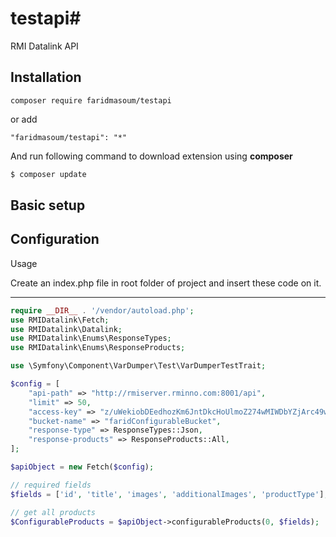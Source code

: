 # testapi#

RMI Datalink API

Installation
-----
```
composer require faridmasoum/testapi
```
or add
```
"faridmasoum/testapi": "*"
```
And run following command to download extension using **composer** 
```php
$ composer update
```
Basic setup
-----
Configuration
-----
Usage

Create an index.php file in root folder of project and insert these code on it.

-----
```php
require __DIR__ . '/vendor/autoload.php';
use RMIDatalink\Fetch;
use RMIDatalink\Datalink;
use RMIDatalink\Enums\ResponseTypes;
use RMIDatalink\Enums\ResponseProducts;

use \Symfony\Component\VarDumper\Test\VarDumperTestTrait;

$config = [
	"api-path" => "http://rmiserver.rminno.com:8001/api",
	"limit" => 50,  																  	//limitation on all requests
	"access-key" => "z/uWekiobDEedhozKm6JntDkcHoUlmoZ274wMIWDbYZjArc49w0o7f6meAWCSnaQ", //Datalink Access Key
	"bucket-name" => "faridConfigurableBucket", 										//bucket name
	"response-type" => ResponseTypes::Json, 											//response type of results
	"response-products" => ResponseProducts::All, 									    //type of products Just Simples/Just Configurable/ Configurable>Simple
];

$apiObject = new Fetch($config);

// required fields
$fields = ['id', 'title', 'images', 'additionalImages', 'productType'];

// get all products
$ConfigurableProducts = $apiObject->configurableProducts(0, $fields);

 
